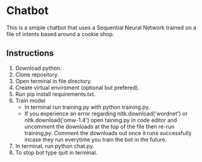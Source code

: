 # Chatbot
This is a smiple chatbot that uses a Sequential Neural Network trained on a file of intents based around a cookie shop.


## Instructions
1. Download python.
1. Clone repository.
2. Open terminal in file directory.
3. Create virtual enviroment (optional but prefered).
4. Run pip install requirements.txt.
5. Train model
    - In terminal run training.py with python training.py. 
    -  If you experience an error regarding nltk.download('wordnet') or nltk.download('omw-1.4') open taining.py in code editor and uncomment the downloads at the top of the file then re-run training,py. Comment the downloads out once it runs successfully incase they run everytime you train the bot in the future. 
6. In terminal, run python chat.py.
7. To stop bot type quit in terminal.
